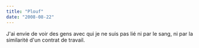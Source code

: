 ```yaml
---
title: "Plouf"
date: "2008-08-22"
---
```


J'ai envie de voir des gens avec qui je ne suis pas lié ni par le sang, ni par la similarité d'un contrat de travail.
